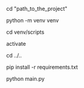cd "path_to_the_project"

python -m venv venv

cd venv/scripts

activate

cd ../..

pip install -r requirements.txt

python main.py